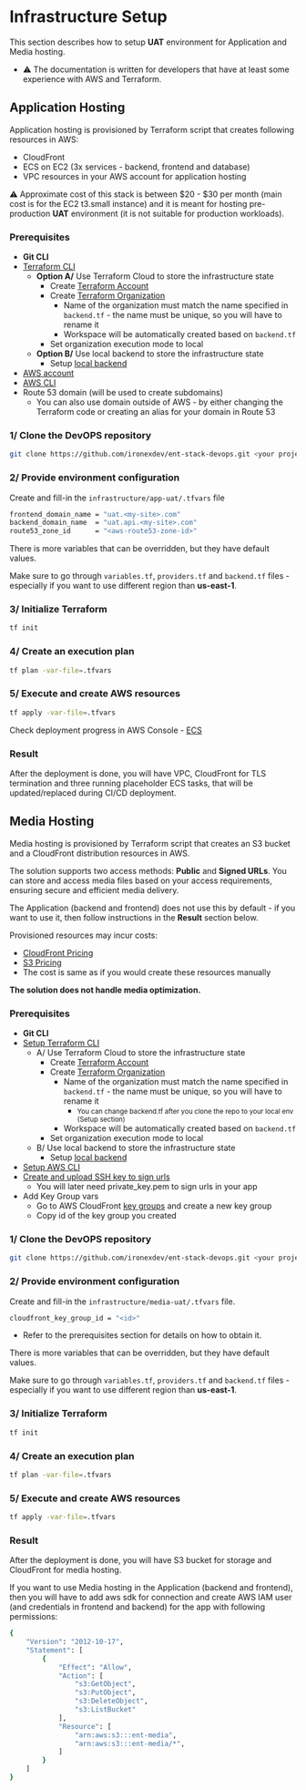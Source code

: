 # Infrastructure Setup

This section describes how to setup **UAT** environment for Application and Media hosting.
- ⚠ The documentation is written for developers that have at least some experience with AWS and Terraform.

## Application Hosting

Application hosting is provisioned by Terraform script that creates following resources in AWS:
- CloudFront
- ECS on EC2 (3x services - backend, frontend and database)
- VPC resources in your AWS account for application hosting

⚠ Approximate cost of this stack is between \$20 - \$30 per month (main cost is for the EC2 t3.small instance) and it is meant for hosting pre-production **UAT** environment (it is not suitable for production workloads).

### Prerequisites

- **Git CLI**
- [Terraform CLI](https://developer.hashicorp.com/terraform/tutorials/aws-get-started/install-cli)
    - **Option A/** Use Terraform Cloud to store the infrastructure state
        - Create [Terraform Account](https://app.terraform.io/public/signup/account)
        - Create [Terraform Organization](https://app.terraform.io/app/organizations)
            - Name of the organization must match the name specified in `backend.tf` - the name must be unique, so you will have to rename it
            - Workspace will be automatically created based on `backend.tf`
        - Set organization execution mode to local
    - **Option B/** Use local backend to store the infrastructure state
        - Setup [local backend](https://developer.hashicorp.com/terraform/language/backend/local)
- [AWS account](https://signin.aws.amazon.com/signup?request_type=register)
- [AWS CLI](https://www.youtube.com/watch?v=_DIRSI07kxY)
- Route 53 domain (will be used to create subdomains)
    - You can also use domain outside of AWS - by either changing the Terraform code or creating an alias for your domain in Route 53

### 1/ Clone the DevOPS repository

```bash
git clone https://github.com/ironexdev/ent-stack-devops.git <your project name>
```

### 2/ **Provide environment configuration**

Create and fill-in the `infrastructure/app-uat/.tfvars` file

```bash
frontend_domain_name = "uat.<my-site>.com"
backend_domain_name  = "uat.api.<my-site>.com"
route53_zone_id      = "<aws-route53-zone-id>"      
```

There is more variables that can be overridden, but they have default values.

Make sure to go through `variables.tf`, `providers.tf` and `backend.tf` files - especially if you want to use different region than **us-east-1**.

### 3/ **Initialize Terraform**

```bash
tf init
```

### 4/ **Create an execution plan**

```bash
tf plan -var-file=.tfvars
```

### 5/ **Execute and create AWS resources**

```bash
tf apply -var-file=.tfvars
```

Check deployment progress in AWS Console - [ECS](https://console.aws.amazon.com/ecs/v2/getStarted)

### Result

After the deployment is done, you will have VPC, CloudFront for TLS termination and three running placeholder ECS tasks, that will be updated/replaced during CI/CD deployment.

## Media Hosting

Media hosting is provisioned by Terraform script that creates an S3 bucket and a CloudFront distribution resources in AWS.

The solution supports two access methods: **Public** and **Signed URLs**. You can store and access media files based on your
access requirements, ensuring secure and efficient media delivery.

The Application (backend and frontend) does not use this by default - if you want to use it, then follow instructions in the **Result** section below.

Provisioned resources may incur costs:
- [CloudFront Pricing](https://aws.amazon.com/cloudfront/pricing/)
- [S3 Pricing](https://aws.amazon.com/s3/pricing/)
- The cost is same as if you would create these resources manually

**The solution does not handle media optimization.**

### Prerequisites

- **Git CLI**
- [Setup Terraform CLI](https://developer.hashicorp.com/terraform/tutorials/aws-get-started/install-cli)
    - A/ Use Terraform Cloud to store the infrastructure state
        - Create [Terraform Account](https://app.terraform.io/public/signup/account)
        - Create [Terraform Organization](https://app.terraform.io/app/organizations)
            - Name of the organization must match the name specified in `backend.tf` - the name must be unique, so you will have to rename it
                - <small>You can change backend.tf after you clone the repo to your local env (Setup section)</small>
            - Workspace will be automatically created based on `backend.tf`
        - Set organization execution mode to local
    - B/ Use local backend to store the infrastructure state
        - Setup [local backend](https://developer.hashicorp.com/terraform/language/backend/local)
- [Setup AWS CLI](https://www.youtube.com/watch?v=_DIRSI07kxY)
- [Create and upload SSH key to sign urls](https://docs.aws.amazon.com/AmazonCloudFront/latest/DeveloperGuide/private-content-trusted-signers.html#create-key-pair-and-key-group)
    - You will later need private_key.pem to sign urls in your app
- Add Key Group vars
    - Go to AWS CloudFront [key groups](https://console.aws.amazon.com/cloudfront/v4/home#/keygrouplist) and create a new key group
    - Copy id of the key group you created

### 1/ Clone the DevOPS repository

```bash
git clone https://github.com/ironexdev/ent-stack-devops.git <your project name>
```

### 2/ **Provide environment configuration**

Create and fill-in the `infrastructure/media-uat/.tfvars` file.

```bash
cloudfront_key_group_id = "<id>"    
```

- Refer to the prerequisites section for details on how to obtain it.

There is more variables that can be overridden, but they have default values.

Make sure to go through `variables.tf`, `providers.tf` and `backend.tf` files - especially if you want to use different region than **us-east-1**.

### 3/ **Initialize Terraform**

```bash
tf init
```

### 4/ **Create an execution plan**

```bash
tf plan -var-file=.tfvars
```

### 5/ **Execute and create AWS resources**

```bash
tf apply -var-file=.tfvars
```
### Result

After the deployment is done, you will have S3 bucket for storage and CloudFront for media hosting.

If you want to use Media hosting in the Application (backend and frontend), then you will have to add aws sdk for connection and create AWS IAM user (and credentials in frontend and backend) for the app with following permissions:

```bash
{
    "Version": "2012-10-17",
    "Statement": [
        {
            "Effect": "Allow",
            "Action": [
                "s3:GetObject",
                "s3:PutObject",
                "s3:DeleteObject",
                "s3:ListBucket"
            ],
            "Resource": [
                "arn:aws:s3:::ent-media",
                "arn:aws:s3:::ent-media/*",
            ]
        }
    ]
}
```